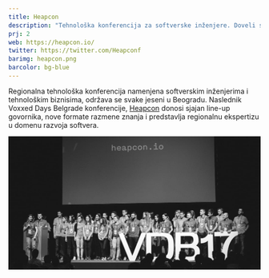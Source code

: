 ```yaml
---
title: Heapcon
description: "Tehnološka konferencija za softverske inženjere. Doveli smo Voxxed Days u Beograd, a od 2018. godine organizujemo Heapcon."
prj: 2
web: https://heapcon.io/
twitter: https://twitter.com/Heapconf
barimg: heapcon.png
barcolor: bg-blue
---
```


Regionalna tehnološka konferencija namenjena softverskim inženjerima i tehnološkim biznisima, održava se svake jeseni u Beogradu. Naslednik Voxxed Days Belgrade konferencije, [Heapcon](http://heapcon.io/) donosi sjajan line-up govornika, nove formate razmene znanja i predstavlja regionalnu ekspertizu u domenu razvoja softvera.

![](hc.jpg)
